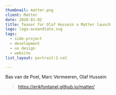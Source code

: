 ```yaml
---
thumbnail: matter.png
client: Matter
date: 2020-01-02
title: Teaser for Olaf Hussein x Matter launch
logo: logo-aceandtate.svg
tags:
  - side-project
  - development
  - ux design
  - website
list_layout: portrait:2-col

---
```


Bas van de Poel, Marc Vermeeren, Olaf Hussein

> https://erikfontanel.github.io/matter/
